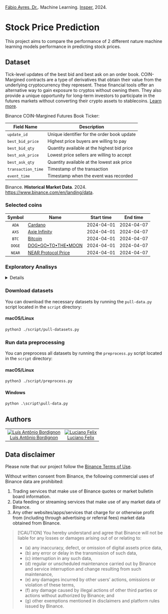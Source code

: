 [Fábio Ayres, Dr.](http://lattes.cnpq.br/6229400946752974). Machine Learning.
[Insper](https://github.com/Insper), 2024.

# Stock Price Prediction

This project aims to compare the performance of 2 different nature machine
learning models performance in predicting stock prices.

## Dataset

Tick-level updates of the best bid and best ask on an order book. COIN-Margined
contracts are a type of derivatives that obtain their value from the underlying
cryptocurrency they represent. These financial tools offer an alternative way to
gain exposure to cryptos without owning them. They also provide a unique
opportunity for long-term investors to participate in the futures markets
without converting their crypto assets to stablecoins.
[Learn more](https://www.binance.com/en/blog/futures/coinmargined-or-usd%E2%93%A2margined-what-futures-contract-suits-you-421499824684903739).

Binance COIN-Margined Futures Book Ticker:

| Field Name         | Description                                 |
| ------------------ | ------------------------------------------- |
| `update_id`        | Unique identifier for the order book update |
| `best_bid_price`   | Highest price buyers are willing to pay     |
| `best_bid_qty`     | Quantity available at the highest bid price |
| `best_ask_price`   | Lowest price sellers are willing to accept  |
| `best_ask_qty`     | Quantity available at the lowest ask price  |
| `transaction_time` | Timestamp of the transaction                |
| `event_time`       | Timestamp when the event was recorded       |

Binance. **Historical Market Data**. 2024.
https://www.binance.com/en/landing/data.

### Selected coins

| Symbol | Name                                                                           | Start time | End time   |
| :----: | ------------------------------------------------------------------------------ | ---------- | ---------- |
| `ADA`  | [Cardano](https://www.binance.com/en/price/cardano)                            | 2024-04-01 | 2024-04-07 |
| `AXS`  | [Axie Infinity](https://www.binance.com/en/price/axie-infinity)                | 2024-04-01 | 2024-04-07 |
| `BTC`  | [Bitcoin](https://www.binance.com/en/price/bitcoin)                            | 2024-04-01 | 2024-04-07 |
| `DOGE` | [DOG•GO•TO•THE•MOON](https://www.binance.com/en/price/dog-go-to-the-moon-rune) | 2024-04-01 | 2024-04-07 |
| `NEAR` | [NEAR Protocol Price](https://www.binance.com/en/price/near-protocol)          | 2024-04-01 | 2024-04-07 |

### Exploratory Analisys

<details>

Cardano:

|                   Feature 1                    |                   Feature 2                    |                     Target                     |
| :--------------------------------------------: | :--------------------------------------------: | :--------------------------------------------: |
| ![OHLC Chart](assets/image/ADA-day_0-ohlc.svg) | ![OHLC Chart](assets/image/ADA-day_1-ohlc.svg) | ![OHLC Chart](assets/image/ADA-day_2-ohlc.svg) |

Axie Infinity:

|                   Feature 1                    |                   Feature 2                    |                     Target                     |
| :--------------------------------------------: | :--------------------------------------------: | :--------------------------------------------: |
| ![OHLC Chart](assets/image/AXS-day_0-ohlc.svg) | ![OHLC Chart](assets/image/AXS-day_1-ohlc.svg) | ![OHLC Chart](assets/image/AXS-day_2-ohlc.svg) |

Bitcoin:

|                   Feature 1                    |                   Feature 2                    |                     Target                     |
| :--------------------------------------------: | :--------------------------------------------: | :--------------------------------------------: |
| ![OHLC Chart](assets/image/BTC-day_0-ohlc.svg) | ![OHLC Chart](assets/image/BTC-day_1-ohlc.svg) | ![OHLC Chart](assets/image/BTC-day_2-ohlc.svg) |

DOG•GO•TO•THE•MOON:

|                    Feature 1                    |                    Feature 2                    |                     Target                      |
| :---------------------------------------------: | :---------------------------------------------: | :---------------------------------------------: |
| ![OHLC Chart](assets/image/DOGE-day_0-ohlc.svg) | ![OHLC Chart](assets/image/DOGE-day_1-ohlc.svg) | ![OHLC Chart](assets/image/DOGE-day_2-ohlc.svg) |

NEAR Protocol Price:

|                    Feature 1                    |                    Feature 2                    |                     Target                      |
| :---------------------------------------------: | :---------------------------------------------: | :---------------------------------------------: |
| ![OHLC Chart](assets/image/NEAR-day_0-ohlc.svg) | ![OHLC Chart](assets/image/NEAR-day_1-ohlc.svg) | ![OHLC Chart](assets/image/NEAR-day_2-ohlc.svg) |

</details>

### Download datasets

You can download the necessary datasets by running the `pull-data.py` script
located in the `script` directory:

#### macOS/Linux

```sh
python3 ./script/pull-datasets.py
```

### Run data preprocessing

You can preprocess all datasets by running the `preprocess.py` script
located in the `script` directory:

#### macOS/Linux

```sh
python3 ./script/preprocess.py
```

#### Windows

```ps
python .\script\pull-data.py
```

## Authors

<table>
   <tr>
      <td align="center">
         <a href="https://github.com/LuisAntonioBordignon"><img src="https://avatars.githubusercontent.com/LuisAntonioBordignon" alt="Luís Antônio Bordignon" width="256"/><br />
         Luís Antônio Bordignon</a>
      </td>
      <td align="center">
         <a href="https://github.com/FelixLuciano"><img src="https://avatars.githubusercontent.com/FelixLuciano" alt="Luciano Felix" width="256"/><br />
         Luciano Felix</a>
      </td>
   </tr>
</table>

## Data disclaimer

Please note that our project follow the
[Binance Terms of Use](https://www.binance.com/en/terms).

Without written consent from Binance, the following commercial uses of Binance
data are prohibited:

1. Trading services that make use of Binance quotes or market bulletin board
   information.
2. Data feeding or streaming services that make use of any market data of
   Binance.
3. Any other websites/apps/services that charge for or otherwise profit from
   (including through advertising or referral fees) market data obtained from
   Binance.

> [!CAUTION] You hereby understand and agree that Binance will not be liable for
> any losses or damages arising out of or relating to:
>
> - (a) any inaccuracy, defect, or omission of digital assets price data,
> - (b) any error or delay in the transmission of such data,
> - (c) interruption in any such data,
> - (d) regular or unscheduled maintenance carried out by Binance and service
  > interruption and change resulting from such maintenance,
> - (e) any damages incurred by other users’ actions, omissions or violation of
  > these terms,
> - (f) any damage caused by illegal actions of other third parties or actions
  > without authorized by Binance; and
> - (g) other exemptions mentioned in disclaimers and platform rules issued by
  > Binance.

